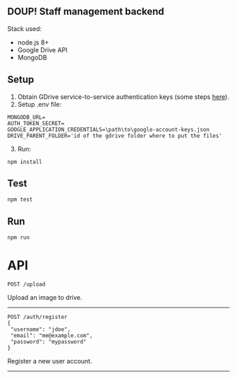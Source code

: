 
DOUP! Staff management backend
------------------------------

Stack used:

* node.js 8+
* Google Drive API
* MongoDB

## Setup

1. Obtain GDrive service-to-service authentication keys (some steps [here](https://developers.google.com/api-client-library/python/auth/service-accounts)).
2. Setup .env file:
```
MONGODB_URL=
AUTH_TOKEN_SECRET=
GOOGLE_APPLICATION_CREDENTIALS=\path\to\google-account-keys.json
DRIVE_PARENT_FOLDER='id of the gdrive folder where to put the files'
```
3. Run:
```
npm install
```

## Test
```
npm test
```

## Run
```
npm run
```

# API

```
POST /upload
```

Upload an image to drive.

---

```
POST /auth/register
{
 "username": "jdoe",
 "email": "me@example.com",
 "password": "mypassword"
}
```

Register a new user account.

---
